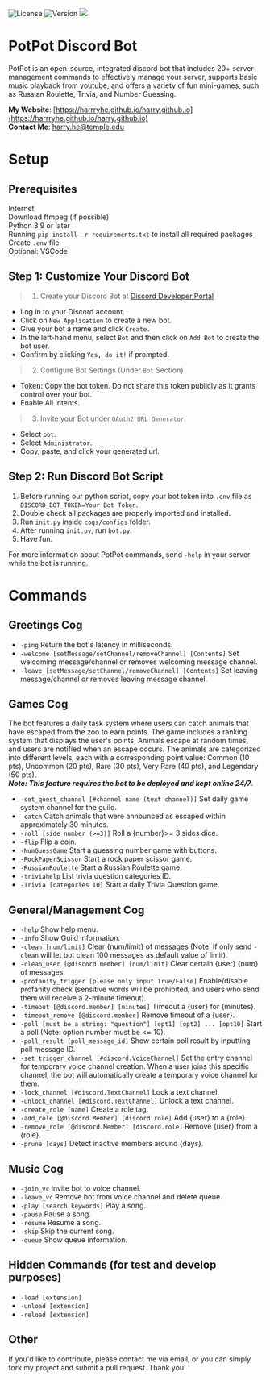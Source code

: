 ![License](https://img.shields.io/github/license/HarrryHe/PotPot-Discord-Bot?label=License) ![Version](https://img.shields.io/github/v/release/HarrryHe/PotPot-Discord-Bot?label=Release&color=red) <a href="https://discord.gg/NQ6SDsEc"><img src="https://img.shields.io/discord/1271308212406059069?label=Discord&logo=discord&color=blue"></a>
# PotPot Discord Bot
PotPot is an open-source, integrated discord bot that includes 20+ server management commands to effectively manage your server, supports basic music playback from youtube, and offers a variety of fun mini-games, such as Russian Roulette, Trivia, and Number Guessing.

**My Website**: [https://harrryhe.github.io/harry.github.io](https://harrryhe.github.io/harry.github.io)  
**Contact Me**: [harry.he@temple.edu](harry.he@temple.edu)

# Setup

## Prerequisites
Internet  
Download ffmpeg (if possible)  
Python 3.9 or later  
Running `pip install -r requirements.txt` to install all required packages  
Create `.env` file  
Optional: VSCode

## Step 1: Customize Your Discord Bot

> 1. Create your Discord Bot at [Discord Developer Portal](https://discord.com/developers/applications)
- Log in to your Discord account.
- Click on `New Application` to create a new bot.
- Give your bot a name and click `Create.`
- In the left-hand menu, select `Bot` and then click on `Add Bot` to create the bot user.
- Confirm by clicking `Yes, do it!` if prompted.  

> 2. Configure Bot Settings (Under `Bot` Section)
- Token: Copy the bot token. Do not share this token publicly as it grants control over your bot.
- Enable All Intents.

> 3. Invite your Bot under `OAuth2 URL Generator`
- Select `bot`.
- Select `Administrator`.
- Copy, paste, and click your generated url.


## Step 2: Run Discord Bot Script

1. Before running our python script, copy your bot token into `.env` file as `DISCORD_BOT_TOKEN=Your Bot Token`.
2. Double check all packages are properly imported and installed.
3. Run `init.py` inside `cogs/configs` folder.
4. After running `init.py`, run `bot.py`.
5. Have fun.  
  
For more information about PotPot commands, send `-help` in your server while the bot is running.

# Commands
## Greetings Cog
- `-ping` Return the bot's latency in milliseconds.  
- `-welcome [setMessage/setChannel/removeChannel] [Contents]` Set welcoming message/channel or removes welcoming message channel.
- `-leave [setMessage/setChannel/removeChannel] [Contents]` Set leaving message/channel or removes leaving message channel.  

## Games Cog
The bot features a daily task system where users can catch animals that have escaped from the zoo to earn points. The game includes a ranking system that displays the user's points. Animals escape at random times, and users are notified when an escape occurs. The animals are categorized into different levels, each with a corresponding point value: Common (10 pts), Uncommon (20 pts), Rare (30 pts), Very Rare (40 pts), and Legendary (50 pts).  
***Note: This feature requires the bot to be deployed and kept online 24/7***.
- `-set_quest_channel [#channel name (text channel)]` Set daily game system channel for the guild.
- `-catch` Catch animals that were announced as escaped within approximately 30 minutes.
- `-roll [side number (>=3)]` Roll a {number}>= 3 sides dice.
- `-flip` Flip a coin.
- `-NumGuessGame` Start a guessing number game with buttons.
- `-RockPaperScissor` Start a rock paper scissor game.
- `-RussianRoulette` Start a Russian Roulette game.
- `-triviahelp` List trivia question categories ID.
- `-Trivia [categories ID]` Start a daily Trivia Question game.  

## General/Management Cog
- `-help` Show help menu.
- `-info` Show Guild information.
- `-clean [num/limit]` Clear {num/limit} of messages (Note: If only send `-clean` will let bot clean 100 messages as default value of limit).
- `-clean_user [@discord.member] [num/limit]` Clear certain {user} {num} of messages.
- `-profanity_trigger [please only input True/False]` Enable/disable profanity check (sensitive words will be prohibited, and users who send them will receive a 2-minute timeout).
- `-timeout [@discord.member] [minutes]` Timeout a {user} for {minutes}.
- `-timeout_remove [@discord.member]` Remove timeout of a {user}.
- `-poll [must be a string: "question"] [opt1] [opt2] ... [opt10]` Start a poll (Note: option number must be <= 10).
- `-poll_result [poll_message_id]` Show certain poll result by inputting poll message ID.
- `-set_trigger_channel [#discord.VoiceChannel]` Set the entry channel for temporary voice channel creation. When a user joins this specific channel, the bot will automatically create a temporary voice channel for them.
- `-lock_channel [#discord.TextChannel]` Lock a text channel.
- `-unlock_channel [#discord.TextChannel]` Unlock a text channel.
- `-create_role [name]` Create a role tag.
- `-add_role [@discord.Member] [discord.role]` Add {user} to a {role}.
- `-remove_role [@discord.Member] [discord.role]` Remove {user} from a {role}.
- `-prune [days]` Detect inactive members around {days}.  

## Music Cog
- `-join_vc` Invite bot to voice channel.
- `-leave_vc` Remove bot from voice channel and delete queue.
- `-play [search keywords]` Play a song.
- `-pause` Pause a song.
- `-resume` Resume a song.
- `-skip` Skip the current song.
- `-queue` Show queue information.

## Hidden Commands (for test and develop purposes)
- `-load [extension]`
- `-unload [extension]`
- `-reload [extension]`

## Other
If you'd like to contribute, please contact me via email, or you can simply fork my project and submit a pull request. Thank you!



